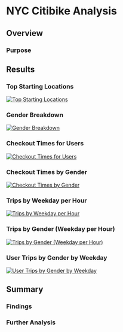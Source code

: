 # NYC Citibike Analysis

## Overview

### Purpose


## Results

### Top Starting Locations
<div class='tableauPlaceholder' id='viz1624215940952' style='position: relative'><noscript><a href='#'><img alt='Top Starting Locations ' src='https:&#47;&#47;public.tableau.com&#47;static&#47;images&#47;NY&#47;NYCCitibikeAnalysis_16241343236940&#47;TopStartingLocations&#47;1_rss.png' style='border: none' /></a></noscript><object class='tableauViz'  style='display:none;'><param name='host_url' value='https%3A%2F%2Fpublic.tableau.com%2F' /> <param name='embed_code_version' value='3' /> <param name='site_root' value='' /><param name='name' value='NYCCitibikeAnalysis_16241343236940&#47;TopStartingLocations' /><param name='tabs' value='no' /><param name='toolbar' value='yes' /><param name='static_image' value='https:&#47;&#47;public.tableau.com&#47;static&#47;images&#47;NY&#47;NYCCitibikeAnalysis_16241343236940&#47;TopStartingLocations&#47;1.png' /> <param name='animate_transition' value='yes' /><param name='display_static_image' value='yes' /><param name='display_spinner' value='yes' /><param name='display_overlay' value='yes' /><param name='display_count' value='yes' /><param name='language' value='en-US' /></object></div>


### Gender Breakdown
<div class='tableauPlaceholder' id='viz1624215975303' style='position: relative'><noscript><a href='#'><img alt='Gender Breakdown ' src='https:&#47;&#47;public.tableau.com&#47;static&#47;images&#47;NY&#47;NYCCitibikeAnalysis_16241343236940&#47;GenderBreakdown&#47;1_rss.png' style='border: none' /></a></noscript><object class='tableauViz'  style='display:none;'><param name='host_url' value='https%3A%2F%2Fpublic.tableau.com%2F' /> <param name='embed_code_version' value='3' /> <param name='site_root' value='' /><param name='name' value='NYCCitibikeAnalysis_16241343236940&#47;GenderBreakdown' /><param name='tabs' value='no' /><param name='toolbar' value='yes' /><param name='static_image' value='https:&#47;&#47;public.tableau.com&#47;static&#47;images&#47;NY&#47;NYCCitibikeAnalysis_16241343236940&#47;GenderBreakdown&#47;1.png' /> <param name='animate_transition' value='yes' /><param name='display_static_image' value='yes' /><param name='display_spinner' value='yes' /><param name='display_overlay' value='yes' /><param name='display_count' value='yes' /><param name='language' value='en-US' /></object></div>   


### Checkout Times for Users
<div class='tableauPlaceholder' id='viz1624216065662' style='position: relative'><noscript><a href='#'><img alt='Checkout Times for Users ' src='https:&#47;&#47;public.tableau.com&#47;static&#47;images&#47;NY&#47;NYCCitibikeAnalysis_16241343236940&#47;CheckoutTimesforUsers&#47;1_rss.png' style='border: none' /></a></noscript><object class='tableauViz'  style='display:none;'><param name='host_url' value='https%3A%2F%2Fpublic.tableau.com%2F' /> <param name='embed_code_version' value='3' /> <param name='site_root' value='' /><param name='name' value='NYCCitibikeAnalysis_16241343236940&#47;CheckoutTimesforUsers' /><param name='tabs' value='no' /><param name='toolbar' value='yes' /><param name='static_image' value='https:&#47;&#47;public.tableau.com&#47;static&#47;images&#47;NY&#47;NYCCitibikeAnalysis_16241343236940&#47;CheckoutTimesforUsers&#47;1.png' /> <param name='animate_transition' value='yes' /><param name='display_static_image' value='yes' /><param name='display_spinner' value='yes' /><param name='display_overlay' value='yes' /><param name='display_count' value='yes' /><param name='language' value='en-US' /></object></div>            


### Checkout Times by Gender
<div class='tableauPlaceholder' id='viz1624216037094' style='position: relative'><noscript><a href='#'><img alt='Checkout Times by Gender ' src='https:&#47;&#47;public.tableau.com&#47;static&#47;images&#47;NY&#47;NYCCitibikeAnalysis_16241343236940&#47;CheckoutTimesbyGender&#47;1_rss.png' style='border: none' /></a></noscript><object class='tableauViz'  style='display:none;'><param name='host_url' value='https%3A%2F%2Fpublic.tableau.com%2F' /> <param name='embed_code_version' value='3' /> <param name='site_root' value='' /><param name='name' value='NYCCitibikeAnalysis_16241343236940&#47;CheckoutTimesbyGender' /><param name='tabs' value='no' /><param name='toolbar' value='yes' /><param name='static_image' value='https:&#47;&#47;public.tableau.com&#47;static&#47;images&#47;NY&#47;NYCCitibikeAnalysis_16241343236940&#47;CheckoutTimesbyGender&#47;1.png' /> <param name='animate_transition' value='yes' /><param name='display_static_image' value='yes' /><param name='display_spinner' value='yes' /><param name='display_overlay' value='yes' /><param name='display_count' value='yes' /><param name='language' value='en-US' /></object></div>             

### Trips by Weekday per Hour
<div class='tableauPlaceholder' id='viz1624216115340' style='position: relative'><noscript><a href='#'><img alt='Trips by Weekday per Hour ' src='https:&#47;&#47;public.tableau.com&#47;static&#47;images&#47;NY&#47;NYCCitibikeAnalysis_16241343236940&#47;TripsbyWeekdayperHour&#47;1_rss.png' style='border: none' /></a></noscript><object class='tableauViz'  style='display:none;'><param name='host_url' value='https%3A%2F%2Fpublic.tableau.com%2F' /> <param name='embed_code_version' value='3' /> <param name='site_root' value='' /><param name='name' value='NYCCitibikeAnalysis_16241343236940&#47;TripsbyWeekdayperHour' /><param name='tabs' value='no' /><param name='toolbar' value='yes' /><param name='static_image' value='https:&#47;&#47;public.tableau.com&#47;static&#47;images&#47;NY&#47;NYCCitibikeAnalysis_16241343236940&#47;TripsbyWeekdayperHour&#47;1.png' /> <param name='animate_transition' value='yes' /><param name='display_static_image' value='yes' /><param name='display_spinner' value='yes' /><param name='display_overlay' value='yes' /><param name='display_count' value='yes' /><param name='language' value='en-US' /></object></div>


### Trips by Gender (Weekday per Hour)
<div class='tableauPlaceholder' id='viz1624216158240' style='position: relative'><noscript><a href='#'><img alt='Trips by Gender (Weekday per Hour) ' src='https:&#47;&#47;public.tableau.com&#47;static&#47;images&#47;NY&#47;NYCCitibikeAnalysis_16241343236940&#47;TripsbyGenderWeekdayperHour&#47;1_rss.png' style='border: none' /></a></noscript><object class='tableauViz'  style='display:none;'><param name='host_url' value='https%3A%2F%2Fpublic.tableau.com%2F' /> <param name='embed_code_version' value='3' /> <param name='site_root' value='' /><param name='name' value='NYCCitibikeAnalysis_16241343236940&#47;TripsbyGenderWeekdayperHour' /><param name='tabs' value='no' /><param name='toolbar' value='yes' /><param name='static_image' value='https:&#47;&#47;public.tableau.com&#47;static&#47;images&#47;NY&#47;NYCCitibikeAnalysis_16241343236940&#47;TripsbyGenderWeekdayperHour&#47;1.png' /> <param name='animate_transition' value='yes' /><param name='display_static_image' value='yes' /><param name='display_spinner' value='yes' /><param name='display_overlay' value='yes' /><param name='display_count' value='yes' /><param name='language' value='en-US' /></object></div>


### User Trips by Gender by Weekday
<div class='tableauPlaceholder' id='viz1624215037454' style='position: relative'><noscript><a href='#'><img alt='User Trips by Gender by Weekday ' src='https:&#47;&#47;public.tableau.com&#47;static&#47;images&#47;NY&#47;NYCCitibikeAnalysis_16241343236940&#47;UserTripsbyGenderbyWeekday&#47;1_rss.png' style='border: none' /></a></noscript><object class='tableauViz'  style='display:none;'><param name='host_url' value='https%3A%2F%2Fpublic.tableau.com%2F' /> <param name='embed_code_version' value='3' /> <param name='site_root' value='' /><param name='name' value='NYCCitibikeAnalysis_16241343236940&#47;UserTripsbyGenderbyWeekday' /><param name='tabs' value='no' /><param name='toolbar' value='yes' /><param name='static_image' value='https:&#47;&#47;public.tableau.com&#47;static&#47;images&#47;NY&#47;NYCCitibikeAnalysis_16241343236940&#47;UserTripsbyGenderbyWeekday&#47;1.png' /> <param name='animate_transition' value='yes' /><param name='display_static_image' value='yes' /><param name='display_spinner' value='yes' /><param name='display_overlay' value='yes' /><param name='display_count' value='yes' /><param name='language' value='en-US' /></object></div>   


## Summary

### Findings


### Further Analysis
